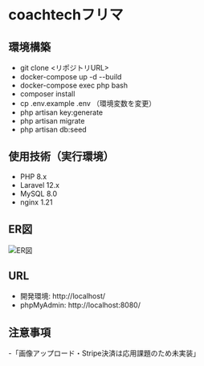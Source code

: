 
# coachtechフリマ

## 環境構築
- git clone <リポジトリURL>
- docker-compose up -d --build
- docker-compose exec php bash
- composer install
- cp .env.example .env （環境変数を変更）
- php artisan key:generate
- php artisan migrate
- php artisan db:seed

## 使用技術（実行環境）
- PHP 8.x
- Laravel 12.x
- MySQL 8.0
- nginx 1.21

## ER図
![ER図](docs/er.png)

## URL
- 開発環境: http://localhost/
- phpMyAdmin: http://localhost:8080/

## 注意事項
-「画像アップロード・Stripe決済は応用課題のため未実装」
